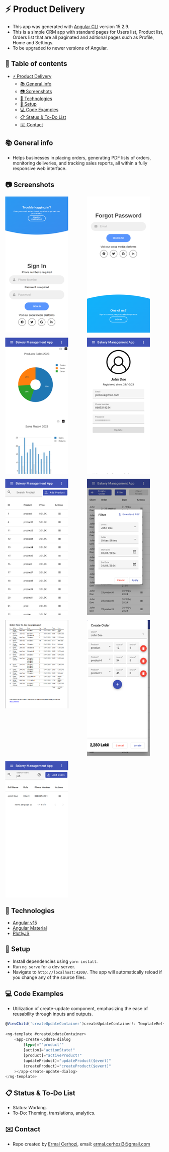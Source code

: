 # :zap: Product Delivery

* This app was generated with [Angular CLI](https://github.com/angular/angular-cli) version 15.2.9.
* This is a simple CRM app with standard pages for Users list, Product list, Orders list that are all paginated and aditional pages such as Profile, Home and Settings.
* To be upgraded to newer versions of Angular.

## :page_facing_up: Table of contents

* [:zap: Product Delivery](#zap-angular-form-validation)
  * [:books: General info](#books-general-info)
  * [:camera: Screenshots](#camera-screenshots)
  * [:signal_strength: Technologies](#signal_strength-technologies)
  * [:floppy_disk: Setup](#floppy_disk-setup)
  * [:computer: Code Examples](#computer-code-examples)
  <!-- * [:cool: Features](#cool-features) -->
  * [:clipboard: Status & To-Do List](#clipboard-status--to-do-list)
  <!-- * [:file_folder: License](#file_folder-license) -->
  * [:envelope: Contact](#envelope-contact)

## :books: General info

* Helps businesses in placing orders, generating PDF lists of orders, monitoring deliveries, and tracking sales reports, all within a fully responsive web interface.

## :camera: Screenshots

<div style="display: grid; grid-template-columns: repeat(auto-fill, minmax(200px, 1fr)); gap: 16px;">
    <img src="screenshots/login.png" alt="Login" width="200"/>
    <img src="screenshots/forgotPassword.png" alt="Forgot Password" width="200"/>
    <img src="screenshots/chart.png" alt="Chart" width="200"/>
    <img src="screenshots/profile.png" alt="Profile" width="200"/>
    <img src="screenshots/productList.png" alt="Products List" width="200"/>
    <img src="screenshots/filterOrders.png" alt="Filter Orders" width="200"/>
    <img src="screenshots/downloadedPDF.png" alt="Downloaded PDF" width="200"/>
    <img src="screenshots/createOrder.png" alt="Create Order" width="200"/>
    <img src="screenshots/clientList.png" alt="Client List" width="200"/>
</div>

## :signal_strength: Technologies

* [Angular v15](https://angular.io/)
* [Angular Material](https://v15.material.angular.io/)
* [PlotlyJS](https://plotly.com/javascript/)

## :floppy_disk: Setup

* Install dependencies using `yarn install`.
* Run `ng serve` for a dev server.
* Navigate to `http://localhost:4200/`. The app will automatically reload if you change any of the source files.

## :computer: Code Examples

* Utilization of create-update component, emphasizing the ease of reusability through inputs and outputs.

```typescript
@ViewChild('createUpdateContainer')createUpdateContainer!: TemplateRef<CreateUpdateDialogComponent>

<ng-template #createUpdateContainer>
    <app-create-update-dialog
        [type]="'product'"
        [action]="actionState!"
        [product]="activeProduct!"
        (updateProduct)="updateProduct($event)"
        (createProduct)="createProduct($event)"
    ></app-create-update-dialog>
</ng-template>
```

<!-- ## :cool: Features

* All fields are required, the email field must be a valid email address and the password fiesld must have a min length of 6.
* A custom validator and directive called MustMatch is used to validate that the confirm password and password fields match.
* The form validates on submit rather than as soon as each field is changed, this is implemented using the f.submitted property of the #f="ngForm" template variable which is true after the form is submitted for the first time. -->

## :clipboard: Status & To-Do List

* Status: Working.
* To-Do: Theming, translations, analytics.

<!-- ## :file_folder: License

* This project is licensed under the terms of the MIT license. -->

## :envelope: Contact

* Repo created by [Ermal Cerhozi](https://github.com/ermalCerhozi), email: ermal.cerhozi3@gmail.com